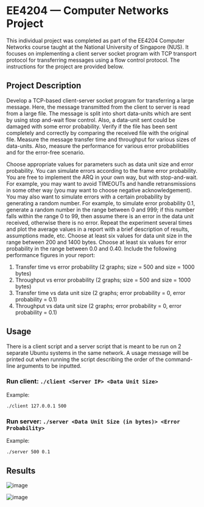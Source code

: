 # EE4204 — Computer Networks Project

This individual project was completed as part of the EE4204 Computer Networks course taught at the National University of Singapore (NUS). It focuses on implementing a client server socket program with TCP transport protocol for transferring messages using a flow control protocol. The instructions for the project are provided below.

## Project Description

Develop a TCP-based client-server socket program for transferring a large message. Here, the message transmitted from the client to server is read from a large file. The message is split into short data-units which are sent by using stop and-wait flow control. Also, a data-unit sent could be damaged with some error probability. Verify if the file has been sent completely and correctly by comparing the received file with the original file. Measure the message transfer time and throughput for various sizes of data-units. Also, measure the performance for various error probabilities and for the error-free scenario.  

Choose appropriate values for parameters such as data unit size and error probability. You can simulate errors according to the frame error probability. You are free to implement the ARQ in your own way, but with stop-and-wait. For example, you may want to avoid TIMEOUTs and handle retransmissions in some other way (you may want to choose negative acknowledgement). You may also want to simulate errors with a certain probability by generating a random number. For example, to simulate error probability 0.1, generate a random number in the range between 0 and 999; if this number falls within the range 0 to 99, then assume there is an error in the data unit received, otherwise there is no error. Repeat the experiment several times and plot the average values in a report with a brief description of results, assumptions made, etc. Choose at least six values for data unit size in the range between 200 and 1400 bytes. Choose at least six values for error probability in the range between 0.0 and 0.40. Include the following performance figures in your report:

1. Transfer time vs error probability (2 graphs; size = 500 and size = 1000 bytes)
1. Throughput vs error probability (2 graphs; size = 500 and size = 1000 bytes)
1. Transfer time vs data unit size (2 graphs; error probability = 0, error probability = 0.1)
1. Throughput vs data unit size (2 graphs; error probability = 0, error probability = 0.1)

## Usage

There is a client script and a server script that is meant to be run on 2 separate Ubuntu systems in the same network. A usage message will be printed out when running the script describing the order of the command-line arguments to be inputted.

### Run client: `./client <Server IP> <Data Unit Size>`

Example:

```
./client 127.0.0.1 500
```

### Run server: `./server <Data Unit Size (in bytes)> <Error Probability>`

Example:

```
./server 500 0.1
```

## Results

![image](https://github.com/user-attachments/assets/397a95c6-3423-47a7-bfb3-50d25ae819ff)

![image](https://github.com/user-attachments/assets/b34fdbe4-4785-4d86-8647-d8a67a28dd77)
